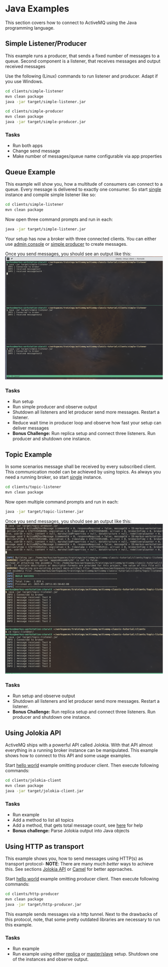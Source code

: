 # Java Examples
This section covers how to connect to ActiveMQ using the Java programming language.

## Simple Listener/Producer
This example runs a producer, that sends a fixed number of messages to a queue. Second component is a listener, that receives messages and output received messages

Use the following (Linux) commands to run listener and producer. Adapt if you use Windows.
```bash
cd clients/simple-listener
mvn clean package
java -jar target/simple-listener.jar
```

```bash
cd clients/simple-producer
mvn clean package
java -jar target/simple-producer.jar
```

### Tasks
* Run both apps
* Change send message
* Make number of messages/queue name configurable via app properties

## Queue Example
This example will show you, how a multitude of consumers can connect to a queue. Every message is delivered to exactly one consumer. So start [single](activemq-examples.md#simple-broker---explore-admin-console) instance and compile simple listener like so:

```bash
cd clients/simple-listener
mvn clean package
```

Now open three command prompts and run in each:
```bash
java -jar target/simple-listener.jar
```

Your setup has now a broker with three connected clients. You can either use [admin console](activemq-intro.md#admin-console) or [simple producer](#simple-listenerproducer) to create messages.

Once you send messages, you should see an output like this:
![consumer output](img/queue-consumers.png)

### Tasks
* Run setup
* Run simple producer and observe output
* Shutdown all listeners and let producer send more messages. Restart a listener.
* Reduce wait time in producer loop and observe how fast your setup can deliver messages
* __Bonus Challenge:__ Run replica setup and connect three listeners. Run producer and shutdown one instance.

## Topic Example
In some scenarios message shall be received by every subscribed client. This communication model can be achieved by using topics. As always you need a running broker, so start [single](activemq-examples.md#simple-broker---explore-admin-console) instance.

```bash
cd clients/topic-listener
mvn clean package
```

Now open multiple command prompts and run in each:
```bash
java -jar target/topic-listener.jar
```
Once you send messages, you should see an output like this:
![topic output](img/topic-consumers.png)

### Tasks
* Run setup and observe output
* Shutdown all listeners and let producer send more messages. Restart a listener.
* __Bonus Challenge:__ Run replica setup and connect three listeners. Run producer and shutdown one instance.

## Using Jolokia API
ActiveMQ ships with a powerful API called Jolokia. With that API almost everything in a running broker instance can be manipulated. This example shows how to connect to this API and some usage examples.

Start [hello world](#hello-world) example omitting producer client. Then execute following commands:
```bash
cd clients/jolokia-client
mvn clean package
java -jar target/jolokia-client.jar
```

### Tasks
* Run example
* Add a method to list all topics
* Add a method, that gets total message count, see [here](activemq-intro.md#jolokia-api) for help
* __Bonus challenge:__ Parse Jolokia output into Java objects

## Using HTTP as transport
This example shows you, how to send messages using HTTP(s) as transport protocol- __NOTE__: There are many _much better_ ways to achieve this. See sections [Jolokia API](#using-jolokia-api) or [Camel](#camel-examples) for better approaches.

Start [hello world](#hello-world) example omitting producer client. Then execute following commands:
```bash
cd clients/http-producer
mvn clean package
java -jar target/http-producer.jar
```

This example sends messages via a http tunnel. Next to the drawbacks of this protocol, note, that some pretty outdated libraries are necessary to run this example.

### Tasks
* Run example
* Run example using either [replica](activemq-examples.md#replica-setup) or [master/slave](activemq-examples.md#masterslave-setup) setup. Shutdown one of the instances and observe output.